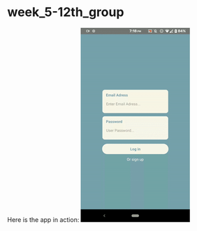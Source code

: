 # week_5-12th_group
Here is the app in action:
![A GIF that shows the app in action](./assets/typicalSocialApp.gif)
